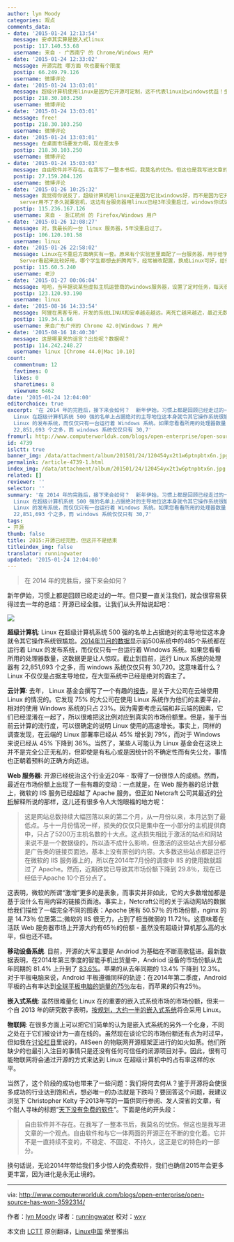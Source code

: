 ```yaml
---
author: lyn Moody
categories: 观点
comments_data:
- date: '2015-01-24 12:13:54'
  message: 安卓其实算是嵌入式linux
  postip: 117.140.53.68
  username: 来自 - 广西南宁 的 Chrome/Windows 用户
- date: '2015-01-24 12:33:02'
  message: 开源完胜 哪方面 吹也要有个限度
  postip: 66.249.79.126
  username: 微博评论
- date: '2015-01-24 13:03:01'
  message: 超级计算机使用linux是因为它开源可定制，这不代表linux比windows优益！坐等windows开源[挤眼]
  postip: 218.30.103.250
  username: 微博评论
- date: '2015-01-24 13:03:01'
  message: free!
  postip: 218.30.103.250
  username: 微博评论
- date: '2015-01-24 13:03:01'
  message: 在桌面市场要发力啊，现在差太多
  postip: 218.30.103.250
  username: 微博评论
- date: '2015-01-24 15:03:03'
  message: 自由软件并不存在。在我写了一整本书后，我莫名的忧伤。但这也是我写进文章的一个观点。自由软件和与它一体两面的开源正在不断的变化着。它并不是一直持续不变的，不稳定、不固定、不持久，这正是它的特色的一部分…
  postip: 27.159.204.126
  username: 微博评论
- date: '2015-01-26 10:25:32'
  message: 我觉得你说反了，超级计算机用linux正是因为它比windows好，而不是因为它开源可定制。windows server完全顶不住压力的。我们部门内部使用的几台服务器都是windows，因为傻瓜式，容易上手，可是我们公司对外的SSN节点全部用LINUX，主要用来对外同步数据，用windows
    server用不了多久就要宕机，这边有台服务器用linux已经3年没重启过，windows你试试
  postip: 115.236.167.126
  username: 来自 - 浙江杭州 的 Firefox/Windows 用户
- date: '2015-01-26 12:08:27'
  message: 对，我最长的一台 linux 服务器，5年没重启过了。
  postip: 106.120.101.58
  username: linux
- date: '2015-01-26 22:58:02'
  message: Linux在不重启方面确实有一套。原来有个实验室里面配了一台服务器，用于给学生共享资料，一开始装了Windows Server 2003，据那里的管理员说最长记录是一周没有重启，再长就出问题不得不重启了。后来我给他们换成Linux，然后搞个FTP服务器，据管理员说除了偶尔检修时拉闸断电，从来没有重启过，多少人访问都没有出过问题，最长一次半年没停过——一直到几年后这个机子的硬盘挂了（活该，谁让你们不正常关机，只知道拉闸断电）。不过据说还有一个原因使得Linux比较稳定：原来的Windows
    Server看起来比较好用，哪个学生都想去折腾两下，经常被改配置，换成Linux可好，给他们密码都没人折腾了——不会用。
  postip: 115.60.5.240
  username: 老沙
- date: '2015-01-27 00:06:04'
  message: 哈哈，当年据说某些虚拟主机运营商的windows服务器，设置了定时任务，每天夜里重启一次。
  postip: 123.120.93.190
  username: linux
- date: '2015-08-16 14:33:54'
  message: 阿狸在黑客专用，开发的系统LINUX和安卓越走越远。离死亡越来越近，最近无数黑客在LINUX内安卓的后门给发现了。 全球过半服务器逃离LINUX，2015年LINUX份额急跌到只有三分之一。并大部份还在中国。
  postip: 119.34.1.66
  username: 来自广东广州的 Chrome 42.0|Windows 7 用户
- date: '2015-08-16 18:40:30'
  message: 这是哪里来的谣言？出处呢？数据呢？
  postip: 114.242.248.27
  username: linux [Chrome 44.0|Mac 10.10]
count:
  commentnum: 12
  favtimes: 0
  likes: 0
  sharetimes: 8
  viewnum: 6462
date: '2015-01-24 12:04:00'
editorchoice: true
excerpt: '在 2014 年的完胜后，接下来会如何？  新年伊始，习惯上都是回顾已经走过的一年。但只要一直关注我们，就会很容易获得过去一年的总结：开源已经全胜。让我们从头开始说起吧：  超级计算机:
  Linux 在超级计算机系统 500 强的名单上占据绝对的主导地位这本身就令其它操作系统很尴尬。2014年11月的数据显示前500系统中的485个系统都在运行着
  Linux 的发布系统，而仅仅只有一台运行着 Windows 系统。如果您看看所用的处理器数量，这数据更是让人惊叹。截止到目前，运行 Linux 系统的处理器有
  22,851,693 个之多，而 windows 系统仅仅只有 30,7'
fromurl: http://www.computerworlduk.com/blogs/open-enterprise/open-source-has-won-3592314/
id: 4739
islctt: true
banner_img: /data/attachment/album/201501/24/120454yx2t1w6ptnpbtx6n.jpg
permalink: /article-4739-1.html
index_img: /data/attachment/album/201501/24/120454yx2t1w6ptnpbtx6n.jpg.thumb.jpg
related: []
reviewer: ''
selector: ''
summary: '在 2014 年的完胜后，接下来会如何？  新年伊始，习惯上都是回顾已经走过的一年。但只要一直关注我们，就会很容易获得过去一年的总结：开源已经全胜。让我们从头开始说起吧：  超级计算机:
  Linux 在超级计算机系统 500 强的名单上占据绝对的主导地位这本身就令其它操作系统很尴尬。2014年11月的数据显示前500系统中的485个系统都在运行着
  Linux 的发布系统，而仅仅只有一台运行着 Windows 系统。如果您看看所用的处理器数量，这数据更是让人惊叹。截止到目前，运行 Linux 系统的处理器有
  22,851,693 个之多，而 windows 系统仅仅只有 30,7'
tags:
- 开源
thumb: false
title: 2015:开源已经完胜，但这并不是结束
titleindex_img: false
translator: runningwater
updated: '2015-01-24 12:04:00'
---
```



> 
> 在 2014 年的完胜后，接下来会如何？
> 
> 
> 


新年伊始，习惯上都是回顾已经走过的一年。但只要一直关注我们，就会很容易获得过去一年的总结：开源已经全胜。让我们从头开始说起吧：


![](/data/attachment/album/201501/24/120454yx2t1w6ptnpbtx6n.jpg)


**超级计算机**: Linux 在超级计算机系统 500 强的名单上占据绝对的主导地位这本身就令其它操作系统很尴尬。[2014年11月的数据](http://www.top500.org/statistics/list/)显示前500系统中的485个系统都在运行着 Linux 的发布系统，而仅仅只有一台运行着 Windows 系统。如果您看看所用的处理器数量，这数据更是让人惊叹。截止到目前，运行 Linux 系统的处理器有 22,851,693 个之多，而 windows 系统仅仅只有 30,720。这意味着什么？Linux 不仅仅是占据主导地位，在大型系统中已经是绝对的霸主了。


**云计算**: 去年， Linux 基金会撰写了一个有趣的[报告](http://www.linuxfoundation.org/publications/linux-foundation/linux-end-user-trends-report-2014)，是关于大公司在云端使用 Linux 的情况的。它发现 75% 的大公司在使用 Linux 系统作为他们的主要平台，相对的使用 Windows 系统的只占 23%。因为需要考虑云端和非云端的因素，它们已经混淆在一起了，所以很难把这比例对应到真实的市场份额里。但是，鉴于当前云计算的流行度，可以很确定的说明 Linux 使用的高速增长。事实上，同样的调查发现，在云端的 Linux 部署率已经从 45% 增长到 79%，而对于 Windows 来说已经从 45% 下降到 36%。当然了，某些人可能认为 Linux 基金会在这块上并不是完全公正无私的，但即使是有私心或是因统计的不确定性而有失公允，事情也正朝着预料的正确方向迈进。


**Web 服务器**: 开源已经统治这个行业近20年 - 取得了一份很惊人的成绩。然而，最近在市场份额上出现了一些有趣的变动：一点就是，在 Web 服务器的总计数上，微软的 IIS 服务已经超越了 Apache 服务。但正如 Netcraft 公司其最近的[分析](http://news.netcraft.com/archives/2014/12/18/december-2014-web-server-survey.html)解释所说的那样，这儿还有很多令人大饱眼福的地方呢：



> 
> 这是网站总数持续大幅回落以来的第二个月，从一月份以来，本月达到了最低点。与十一月份情况一样，损失的仅仅只是集中在一小部分的主机提供商中，只占了5200万主机名数的十大点。这点损失相比于激活的站点和网站来说不是一个数据级的，所以造不成什么影响，但激活的这些站点大部分都是广告类的链接页面池，基本上没有原创的内容。大多数这些站点都是运行在微软的 IIS 服务器上的，所以在2014年7月份的调查中 IIS 的使用数就超过了 Apache。然而，近期跌势已导致其市场份额下降到 29.8％，现在已经低于Apache 10个百分点了。
> 
> 
> 


这表明，微软的所谓“激增”更多的是表象，而事实并非如此，它的大多数增加都是基于没什么有用内容的链接页面池。事实上，Netcraft公司的关于活动网站的数据给我们描绘了一幅完全不同的图表：Apache 拥有 50.57％ 的市场份额，nginx 的是 14.73％ 位居第二;微软的 IIS 很无力，占到了相当微弱的 11.72％。这意味着在活跃 Web 服务器市场上开源大约有65％的份额 - 虽然没有超级计算机那么高的水平，但也还不错。


**移动设备系统**. 目前，开源的大军主要是 Andriod 为基础在不断高歌猛进。最新数据表明，在2014年第三季度的智能手机出货量中，Andriod 设备的市场份额从去年同期的 81.4% 上升到了 [83.6%](http://www.cnet.com/news/android-stays-unbeatable-in-smartphone-market-for-now/)。苹果的从去年同期的 13.4% 下降到 12.3%。对于平板电脑来说，Android 平板遵循同样的轨迹：在2014年第二季度，Android 平板的占有率达到[全球平板电脑的销量的75％](http://timesofindia.indiatimes.com/tech/tech-news/Android-tablet-market-share-hits-70-in-Q2-iPads-slip-to-25-Survey/articleshow/38966512.cms)左右，而苹果的只有25％。


**嵌入式系统**: 虽然很难量化 Linux 在的重要的嵌入式系统市场的市场份额，但来一个自 2013 年的研究数字表明，[按规划，大约一半的嵌入式系统](http://linuxgizmos.com/embedded-developers-prefer-linux-love-android/)将会采用 Linux。


**物联网**: 在很多方面上可以把它们简单的认为是嵌入式系统的另外一个化身，不同之处在于它们被设计为一直在线的。虽然现在谈论它的市场份额还有点为时过早，但如我在[讨论栏目](http://www.computerworlduk.com/blogs/open-enterprise/allseen-3591023/)里说的，AllSeen 的物联网开源框架正进行的如火如荼。他们所缺少的也最引入注目的事情只是还没有任何可信任的闭源项目对手。因此，很有可能物联网将会通过开源的方式来达到 Linux 在超级计算机中的占有率这样的水平。


当然了，这个阶段的成功也带来了一些问题：我们将何去何从？鉴于开源将会使很多成功的行业达到饱和点，想必唯一的办法就是下跌吗？要回答这个问题，我建议浏览下 Christopher Kelty 于2013年写的一篇供同行参阅、发人深省的文章，有个耐人寻味的标题“[天下没有免费的软件](http://peerproduction.net/issues/issue-3-free-software-epistemics/debate/there-is-no-free-software/)”。下面是他的开头段：



> 
> 自由软件并不存在。在我写了一整本书后，我莫名的忧伤。但这也是我写进文章的一个观点。自由软件和与它一体两面的开源正在不断的变化着。它并不是一直持续不变的，不稳定、不固定、不持久，这正是它的特色的一部分。
> 
> 
> 


换句话说，无论2014年带给我们多少惊人的免费软件，我们也确信2015年会更多更丰富，因为进化是永无止境的。




---


via: <http://www.computerworlduk.com/blogs/open-enterprise/open-source-has-won-3592314/>


作者：[lyn Moody](http://www.computerworlduk.com/author/glyn-moody/) 译者：[runningwater](https://github.com/runningwater) 校对：[wxy](https://github.com/wxy)


本文由 [LCTT](https://github.com/LCTT/TranslateProject) 原创翻译，[Linux中国](http://linux.cn/) 荣誉推出